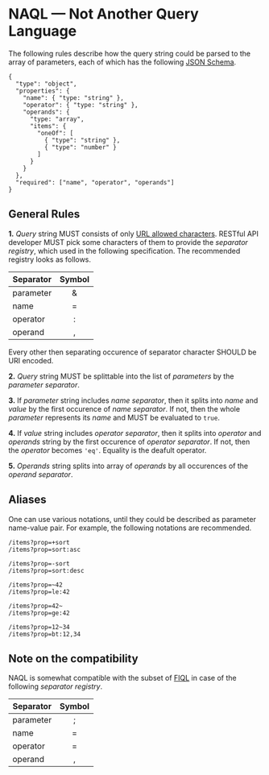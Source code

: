 # NAQL — Not Another Query Language

The following rules describe how the query string could be parsed to the array of parameters, each of which has the following [JSON Schema](https://json-schema.org/).

```
{
  "type": "object",
  "properties": {
    "name": { "type: "string" },
    "operator": { "type: "string" },
    "operands": {
      "type: "array",
      "items": {
        "oneOf": [
          { "type": "string" },
          { "type": "number" }
        ]
      }
    }
  },
  "required": ["name", "operator", "operands"]
}
```

## General Rules

**1.** _Query_ string MUST consists of only [URL allowed characters](https://tools.ietf.org/html/rfc3986#appendix-A). RESTful API developer MUST pick some characters of them to provide the _separator registry_, which used in the following specification. The recommended registry looks as follows.

| Separator | Symbol |
| --------- | :----: |
| parameter |   &    |
| name      |   =    |
| operator  |   :    |
| operand   |   ,    |

Every other then separating occurence of separator character SHOULD be URI encoded.

**2.** _Query_ string MUST be splittable into the list of _parameters_ by the _parameter separator_.

**3.** If _parameter_ string includes _name separator_, then it splits into _name_ and _value_ by the first occurence of _name separator_. If not, then the whole _parameter_ represents its _name_ and MUST be evaluated to `true`.

**4.** If _value_ string includes _operator separator_, then it splits into _operator_ and _operands_ string by the first occurence of _operator separator_. If not, then the _operator_ becomes `'eq'`. Equality is the deafult operator.

**5.** _Operands_ string splits into array of _operands_ by all occurences of the _operand separator_.

## Aliases

One can use various notations, until they could be described as parameter name-value pair. For example, the following notations are recommended.

```
/items?prop=+sort
/items?prop=sort:asc

/items?prop=-sort
/items?prop=sort:desc

/items?prop=~42
/items?prop=le:42

/items?prop=42~
/items?prop=ge:42

/items?prop=12~34
/items?prop=bt:12,34
```

## Note on the compatibility

NAQL is somewhat compatible with the subset of [FIQL](https://tools.ietf.org/html/draft-nottingham-atompub-fiql-00) in case of the following _separator registry_.

| Separator | Symbol |
| --------- | :----: |
| parameter |   ;    |
| name      |   =    |
| operator  |   =    |
| operand   |   ,    |

